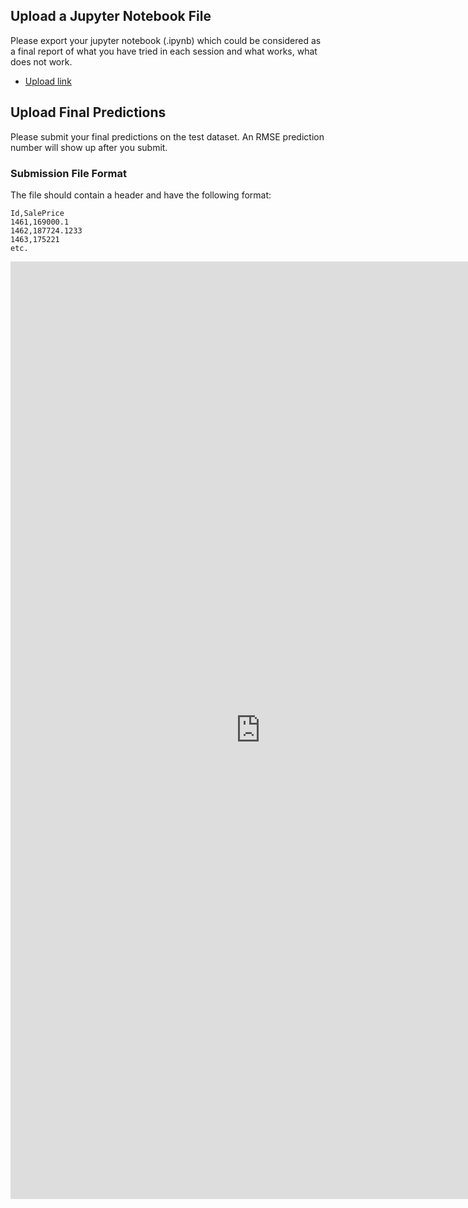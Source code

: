 ## Upload a Jupyter Notebook File

Please export your jupyter notebook (.ipynb) which could be considered as a final report of what you have tried in each session and what works, what does not work.

- [Upload link]()

## Upload Final Predictions

Please submit your final predictions on the test dataset. An RMSE prediction number will show up after you submit.

### Submission File Format

The file should contain a header and have the following format:

    Id,SalePrice
    1461,169000.1
    1462,187724.1233
    1463,175221
    etc.

<iframe src="http://experimentor.mentoracademy.org:3300" width="800" height="1500" style="border: 0px solid #eee;">
  <p>Your browser does not support iframes.</p>
</iframe>